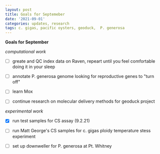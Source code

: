 ```yaml
---
layout: post
title: Goals for Septemeber
date: '2021-09-01'
categories: updates, research
tags: c. gigas, pacific oysters, geoduck,  P. generosa
---
```

**Goals for September**

*computational work*

- [ ] greate and QC index data on Raven, repeart until you feel comfortable doing it in your sleep

- [ ] annotate P. generosa genome looking for reproductive genes to "turn off"

- [ ] learn Mox

- [ ] continue research on molecular delivery methods for geoduck project 

*experimental work*

- [x] run test samples for CS assay (9.2.21)

- [ ] run Matt George's CS samples for c. gigas ploidy temperature stess experiment 

- [ ] set up downweller for P. generosa at Pt. Whitney 
